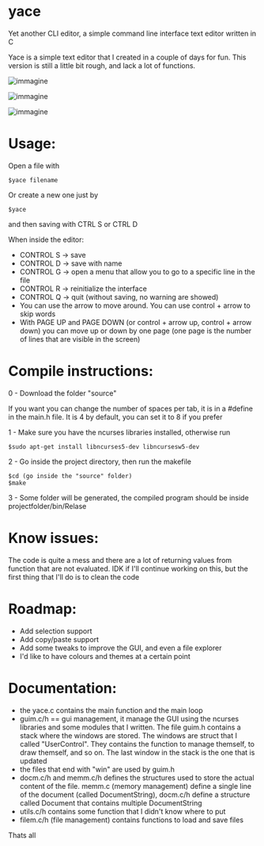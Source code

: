 # yace
Yet another CLI editor, a simple command line interface text editor written in C

Yace is a simple text editor that I created in a couple of days for fun. This version is still a little bit rough, and lack a lot of functions.

![immagine](https://user-images.githubusercontent.com/96582680/212738286-d1b91f13-29de-4f14-9edd-57ea2c88a1cd.png)

![immagine](https://user-images.githubusercontent.com/96582680/212739283-f54707c5-0391-40f2-b719-e774923f06de.png)

![immagine](https://user-images.githubusercontent.com/96582680/212739397-59daa334-0a66-4ab7-917a-bbb84b87ebe4.png)

# Usage:

Open a file with 
```
$yace filename
```
Or create a new one just by
```
$yace
```
and then saving with CTRL S or CTRL D

When inside the editor:
- CONTROL S -> save
- CONTROL D -> save with name 
- CONTROL G -> open a menu that allow you to go to a specific line in the file
- CONTROL R -> reinitialize the interface
- CONTROL Q -> quit (without saving, no warning are showed)
- You can use the arrow to move around. You can use control + arrow to skip words
- With PAGE UP and PAGE DOWN (or control + arrow up, control + arrow down) you can move up or down by one page (one page is the number of lines that are visible in the screen)

# Compile instructions:
0 - Download the folder "source"

If you want you can change the number of spaces per tab, it is in a #define in the main.h file. It is 4 by default, you can set it to 8 if you prefer

1 - Make sure you have the ncurses libraries installed, otherwise run 
``` 
$sudo apt-get install libncurses5-dev libncursesw5-dev
```
2 - Go inside the project directory, then run the makefile

``` 
$cd (go inside the "source" folder)
$make
```
3 - Some folder will be generated, the compiled program should be inside projectfolder/bin/Relase

# Know issues:

The code is quite a mess and there are a lot of returning values from function that are not evaluated. IDK if I'll continue working on this, but the first thing that I'll do is to clean the code

# Roadmap:

- Add selection support
- Add copy/paste support
- Add some tweaks to improve the GUI, and even a file explorer
- I'd like to have colours and themes at a certain point

# Documentation:

- the yace.c contains the main function and the main loop
- guim.c/h == gui management, it manage the GUI using the ncurses libraries and some modules that I written. The file guim.h contains a stack where the windows are stored. The windows are struct that I called "UserControl". They contains the function to manage themself, to draw themself, and so on. The last window in the stack is the one that is updated
- the files that end with "win" are used by guim.h
- docm.c/h and memm.c/h defines the structures used to store the actual content of the file. memm.c (memory management) define a single line of the document (called DocumentString), docm.c/h define a structure called Document that contains multiple DocumentString
- utils.c/h contains some function that I didn't know where to put
- filem.c/h (file management) contains functions to load and save files

Thats all


 

